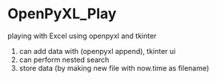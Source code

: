 # OpenPyXL_Play
playing with Excel using openpyxl and tkinter
1. can add data with (openpyxl append), tkinter ui
2. can perform nested search
3. store data (by making new file with now.time as filename)
